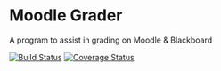 # Moodle Grader
A program to assist in grading on Moodle & Blackboard

[![Build Status](https://travis-ci.org/qfjp/MoodleGrader.svg?branch=master)](https://travis-ci.org/qfjp/MoodleGrader)
[![Coverage Status](https://coveralls.io/repos/github/qfjp/MoodleGrader/badge.svg?branch=master)](https://coveralls.io/github/qfjp/MoodleGrader?branch=master)

